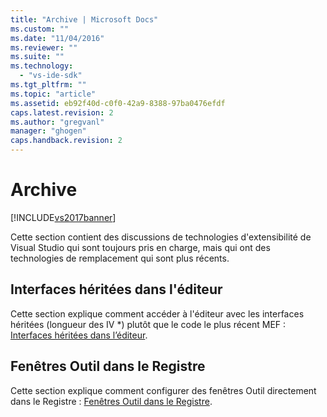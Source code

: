 ```yaml
---
title: "Archive | Microsoft Docs"
ms.custom: ""
ms.date: "11/04/2016"
ms.reviewer: ""
ms.suite: ""
ms.technology: 
  - "vs-ide-sdk"
ms.tgt_pltfrm: ""
ms.topic: "article"
ms.assetid: eb92f40d-c0f0-42a9-8388-97ba0476efdf
caps.latest.revision: 2
ms.author: "gregvanl"
manager: "ghogen"
caps.handback.revision: 2
---
```

# Archive
[!INCLUDE[vs2017banner](../code-quality/includes/vs2017banner.md)]

Cette section contient des discussions de technologies d'extensibilité de Visual Studio qui sont toujours pris en charge, mais qui ont des technologies de remplacement qui sont plus récents.  
  
## Interfaces héritées dans l'éditeur  
 Cette section explique comment accéder à l'éditeur avec les interfaces héritées \(longueur des IV \*\) plutôt que le code le plus récent MEF : [Interfaces héritées dans l’éditeur](../extensibility/legacy-interfaces-in-the-editor.md).  
  
## Fenêtres Outil dans le Registre  
 Cette section explique comment configurer des fenêtres Outil directement dans le Registre : [Fenêtres Outil dans le Registre](../extensibility/tool-windows-in-the-registry.md).